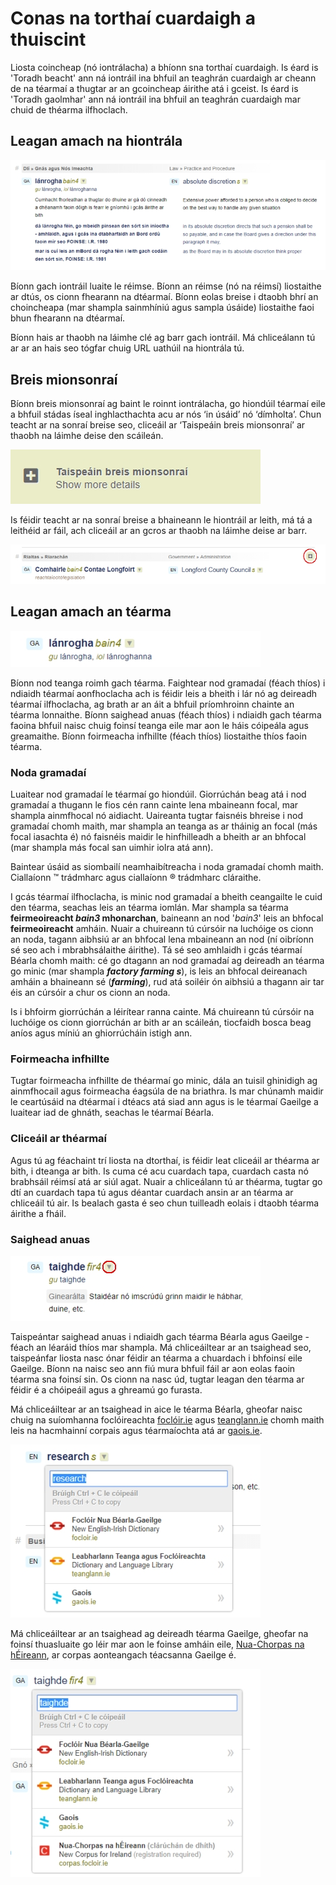 # Conas na torthaí cuardaigh a thuiscint

Liosta coincheap (nó iontrálacha) a bhíonn sna torthaí cuardaigh. Is éard is 'Toradh beacht' ann ná iontráil ina bhfuil an teaghrán cuardaigh ar cheann de na téarmaí a thugtar ar an gcoincheap áirithe atá i gceist. Is éard is 'Toradh gaolmhar' ann ná iontráil ina bhfuil an teaghrán cuardaigh mar chuid de théarma ilfhoclach.

## Leagan amach na hiontrála

![](torthai-a-thuiscint-01.jpg)

Bíonn gach iontráil luaite le réimse. Bíonn an réimse (nó na réimsí) liostaithe ar dtús, os cionn fhearann na dtéarmaí. Bíonn eolas breise i dtaobh bhrí an choincheapa (mar shampla sainmhíniú agus sampla úsáide) liostaithe faoi bhun fhearann na dtéarmaí.

Bíonn hais ar thaobh na láimhe clé ag barr gach iontráil. Má chliceálann tú ar ar an hais seo tógfar chuig URL uathúil na hiontrála tú.

## Breis mionsonraí

Bíonn breis mionsonraí ag baint le roinnt iontrálacha, go hiondúil téarmaí eile a bhfuil stádas íseal inghlacthachta acu ar nós ‘in úsáid’ nó ‘dímholta’. Chun teacht ar na sonraí breise seo, cliceáil ar ‘Taispeáin breis mionsonraí’ ar thaobh na láimhe deise den scáileán.

![](torthai-a-thuiscint-02.jpg)

Is féidir teacht ar na sonraí breise a bhaineann le hiontráil ar leith, má tá a leithéid ar fáil, ach cliceáil ar an gcros ar thaobh na láimhe deise ar barr.

![](torthai-a-thuiscint-03.jpg)

## Leagan amach an téarma

![](torthai-a-thuiscint-04.jpg)

Bíonn nod teanga roimh gach téarma. Faightear nod gramadaí (féach thíos) i ndiaidh téarmaí aonfhoclacha ach is féidir leis a bheith i lár nó ag deireadh téarmaí ilfhoclacha, ag brath ar an áit a bhfuil príomhroinn chainte an téarma lonnaithe. Bíonn saighead anuas (féach thíos)  i ndiaidh gach téarma faoina bhfuil naisc chuig foinsí teanga eile mar aon le háis cóipeála agus greamaithe. Bíonn foirmeacha infhillte (féach thíos) liostaithe thíos faoin téarma.

### Noda gramadaí

Luaitear nod gramadaí le téarmaí go hiondúil. Giorrúchán beag atá i nod gramadaí a thugann le fios cén rann cainte lena mbaineann focal, mar shampla ainmfhocal nó aidiacht. Uaireanta tugtar faisnéis bhreise i nod gramadaí chomh maith, mar shampla an teanga as ar tháinig an focal (más focal iasachta é) nó faisnéis maidir le hinfhilleadh a bheith ar an bhfocal (mar shampla más focal san uimhir iolra atá ann).

Baintear úsáid as siombailí neamhaibítreacha i noda gramadaí chomh maith. Ciallaíonn ™ trádmharc agus ciallaíonn ® trádmharc cláraithe.

I gcás téarmaí ilfhoclacha, is minic nod gramadaí a bheith ceangailte le cuid den téarma, seachas leis an téarma iomlán. Mar shampla sa téarma **feirmeoireacht *bain3* mhonarchan**, baineann an nod '*bain3*' leis an bhfocal **feirmeoireacht** amháin. Nuair a chuireann tú cúrsóir na luchóige os cionn an noda, tagann aibhsiú ar an bhfocal lena mbaineann an nod (ní oibríonn sé seo ach i mbrabhsálaithe áirithe). Tá sé seo amhlaidh i gcás téarmaí Béarla chomh maith: cé go dtagann an nod gramadaí ag deireadh an téarma go minic (mar shampla ***factory farming s***), is leis an bhfocal deireanach amháin a bhaineann sé (***farming***), rud atá soiléir ón aibhsiú a thagann air tar éis an cúrsóir a chur os cionn an noda.

Is i bhfoirm giorrúchán a léirítear ranna cainte. Má chuireann tú cúrsóir na luchóige os cionn giorrúchán ar bith ar an scáileán, tiocfaidh bosca beag aníos agus míniú an ghiorrúcháin istigh ann.

<!--Is féidir liosta iomlán de ghiorrúcháin a fháil ach cliceáil anseo.-->

### Foirmeacha infhillte

Tugtar foirmeacha infhillte de théarmaí go minic, dála an tuisil ghinidigh ag ainmfhocail agus foirmeacha éagsúla de na briathra. Is mar chúnamh maidir le ceartúsáid na dtéarmaí i dtéacs atá siad ann agus is le téarmaí Gaeilge a luaitear iad de ghnáth, seachas le téarmaí Béarla.

### Cliceáil ar théarmaí

Agus tú ag féachaint trí liosta na dtorthaí, is féidir leat cliceáil ar théarma ar bith, i dteanga ar bith. Is cuma cé acu cuardach tapa, cuardach casta nó brabhsáil réimsí atá ar siúl agat. Nuair a chliceálann tú ar théarma, tugtar go dtí an cuardach tapa tú agus déantar cuardach ansin ar an téarma ar chliceáil tú air. Is bealach gasta é seo chun tuilleadh eolais i dtaobh téarma áirithe a fháil.

### Saighead anuas

![](torthai-a-thuiscint-05.jpg)

Taispeántar saighead anuas i ndiaidh gach téarma Béarla agus Gaeilge - féach an léaráid thíos mar shampla. Má chliceáiltear ar an tsaighead seo, taispeánfar liosta nasc ónar féidir an téarma a chuardach i bhfoinsí eile Gaeilge. Bíonn na naisc seo ann fiú mura bhfuil fáil ar aon eolas faoin téarma sna foinsí sin. Os cionn na nasc úd, tugtar leagan den téarma ar féidir é a chóipeáil agus a ghreamú go furasta.

Má chliceáiltear ar an tsaighead in aice le téarma Béarla, gheofar naisc chuig na suíomhanna foclóireachta [foclóir.ie](https://www.focloir.ie/ga/) agus [teanglann.ie](https://www.teanglann.ie/ga/) chomh maith leis na hacmhainní corpais agus téarmaíochta atá ar [gaois.ie](https://www.gaois.ie/ga/).

![](torthai-a-thuiscint-06.jpg)

Má chliceáiltear ar an tsaighead ag deireadh téarma Gaeilge, gheofar na foinsí thuasluaite go léir mar aon le foinse amháin eile, [Nua-Chorpas na hÉireann](http://corpas.focloir.ie/), ar corpas aonteangach téacsanna Gaeilge é.

![](torthai-a-thuiscint-07.jpg)
